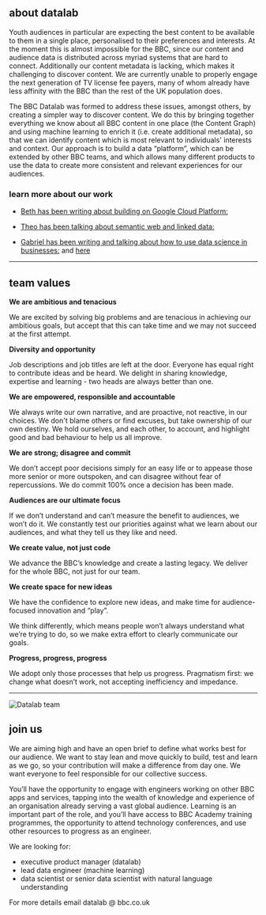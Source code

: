 ## about datalab

Youth audiences in particular are expecting the best content to be available to them in a single place, personalised to their preferences and interests. At the moment this is almost impossible for the BBC, since our content and audience data is distributed across myriad systems that are hard to connect. Additionally our content metadata is lacking, which makes it challenging to discover content. We are currently unable to properly engage the next generation of TV license fee payers, many of whom already have less affinity with the BBC than the rest of the UK population does.

The BBC Datalab was formed to address these issues, amongst others, by creating a simpler way to discover content. We do this by bringing together everything we know about all BBC content in one place (the Content Graph) and using machine learning to enrich it (i.e. create additional metadata), so that we can identify content which is most relevant to individuals' interests and context. Our approach is to build a data “platform”, which can be extended by other BBC teams, and which allows many different products to use the data to create more consistent and relevant experiences for our audiences. 



### learn more about our work

- [Beth has been writing about building on Google Cloud Platform:](https://medium.com/@betandr/how-we-deliver-with-gcp-at-the-bbc-1c9812acf3a1)  

- [Theo has been talking about semantic web and linked data:](https://www.youtube.com/watch?v=fz3YEX8NgtI)

- [Gabriel has been writing and talking about how to use data science in businesses:](https://www.london.edu/faculty-and-research/lbsr/iie-podcast-how-data-science-can-boost-business) and [here](https://www.london.edu/faculty-and-research/lbsr/making-big-data-deliver) 

---

## team values

**We are ambitious and tenacious**

We are excited by solving big problems and are tenacious in achieving our ambitious goals, but accept that this can take time and we may not succeed at the first attempt. 

**Diversity and opportunity**

Job descriptions and job titles are left at the door.  Everyone has equal right to contribute ideas and be heard.  We delight in sharing knowledge, expertise and learning - two heads are always better than one.

**We are empowered, responsible and accountable**

We always write our own narrative, and are proactive, not reactive, in our choices.  We don't blame others or find excuses, but take ownership of our own destiny.  We hold ourselves, and each other, to account, and highlight good and bad behaviour to help us all improve.

**We are strong; disagree and commit**

We don’t accept poor decisions simply for an easy life or to appease those more senior or more outspoken, and can disagree without fear of repercussions. We do commit 100% once a decision has been made. 

**Audiences are our ultimate focus**

If we don’t understand and can’t measure the benefit to audiences, we won’t do it.  We constantly test our priorities against what we learn about our audiences, and what they tell us they like and need. 

**We create value, not just code**

We advance the BBC’s knowledge and create a lasting legacy.  We deliver for the whole BBC, not just for our team. 

**We create space for new ideas**

We have the confidence to explore new ideas, and make time for audience-focused innovation and “play”.  

We think differently, which means people won’t always understand what we’re trying to do, so we make extra effort to clearly communicate our goals. 

**Progress, progress, progress**

We adopt only those processes that help us progress.  Pragmatism first: we change what doesn’t work, not accepting inefficiency and impedance.  

---

![Datalab team](https://github.com/bbc/datalab.rocks/blob/master/screenshot-twitter.com-2018.08.06-17-21-05.png)

## join us

We are aiming high and have an open brief to define what works best for our audience. We want to stay lean and move quickly to build, test and learn as we go, so your contribution will make a difference from day one. We want everyone to feel responsible for our collective success.

You’ll have the opportunity to engage with engineers working on other BBC apps and services, tapping into the wealth of knowledge and experience of an organisation already serving a vast global audience. Learning is an important part of the role, and you’ll have access to BBC Academy training programmes, the opportunity to attend technology conferences, and use other resources to progress as an engineer.

We are looking for: 

- executive product manager (datalab)
- lead data engineer (machine learning)
- data scientist or senior data scientist with natural language understanding

For more details email datalab @ bbc.co.uk
